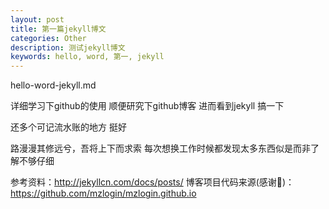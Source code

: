 ```yaml
---
layout: post
title: 第一篇jekyll博文
categories: Other
description: 测试jekyll博文
keywords: hello, word, 第一, jekyll
---
```


hello-word-jekyll.md

详细学习下github的使用
顺便研究下github博客
进而看到jekyll
搞一下

还多个可记流水账的地方
挺好


路漫漫其修远兮，吾将上下而求索
每次想换工作时候都发现太多东西似是而非了解不够仔细



参考资料：http://jekyllcn.com/docs/posts/
博客项目代码来源(感谢🙏)：https://github.com/mzlogin/mzlogin.github.io
